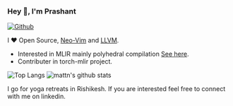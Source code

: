 ### Hey 👋, I'm Prashant

[![Github](https://img.shields.io/github/followers/pashu123?label=Follow&style=social)](https://github.com/pashu123)

I ❤ Open Source, [Neo-Vim](https://neovim.io/) and [LLVM](https://llvm.org/).

* Interested in MLIR mainly polyhedral compilation [See here](https://grosser.science/FPL). 
* Contributer in torch-mlir project.

![Top Langs](https://github-readme-stats.vercel.app/api/top-langs/?username=pashu123&hide=html)
![mattn's github stats](https://github-readme-stats.vercel.app/api?username=pashu123&show_icons=true&count_private=true&line_height=40)

I go for yoga retreats in Rishikesh. If you are interested feel free to connect with me on linkedin.
